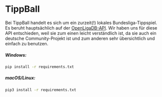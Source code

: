 # TippBall

Bei TippBall handelt es sich um ein zurzeit(!) lokales Bundesliga-Tippspiel. Es beruht hauptsächlich auf der 
[OpenLigaDB-API](https://www.openligadb.de). Wir haben uns für diese API entschieden, weil sie zum einen leicht verständlich ist, da
sie auch ein deutsche Community-Projekt ist und zum anderen sehr übersichtlich und einfach zu benutzen.

##### Windows:
```zsh
pip install -r requirements.txt 
```

##### macOS/Linux:
```zsh
pip3 install -r requirements.txt
``` 




